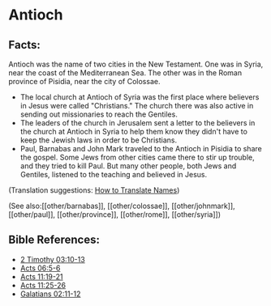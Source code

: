 # Antioch #

## Facts: ##

Antioch was the name of two cities in the New Testament. One was in Syria, near the coast of the Mediterranean Sea. The other was in the Roman province of Pisidia, near the city of Colossae.

* The local church at Antioch of Syria was the first place where believers in Jesus were called "Christians." The church there was also active in sending out missionaries to reach the Gentiles.
* The leaders of the church in Jerusalem sent a letter to the believers in the church at Antioch in Syria to help them know they didn't have to keep the Jewish laws in order to be Christians.
* Paul, Barnabas and John Mark traveled to the Antioch in Pisidia to share the gospel. Some Jews from other cities came there to stir up trouble, and they tried to kill Paul. But many other people, both Jews and Gentiles, listened to the teaching and believed in Jesus.

(Translation suggestions: [How to Translate Names](en/ta-vol1/translate/man/translate-names))

(See also:[[other/barnabas]], [[other/colossae]], [[other/johnmark]], [[other/paul]], [[other/province]], [[other/rome]], [[other/syria]])   

## Bible References: ##

* [2 Timothy 03:10-13](en/tn/2ti/help/03/10)
* [Acts 06:5-6](en/tn/act/help/06/05)
* [Acts 11:19-21](en/tn/act/help/11/19)
* [Acts 11:25-26](en/tn/act/help/11/25)
* [Galatians 02:11-12](en/tn/gal/help/02/11)